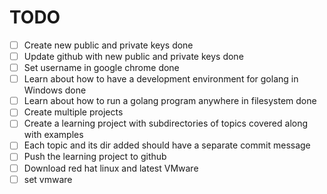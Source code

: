 # TODO

- [ ] Create new public and private keys done
- [ ] Update github with new public and private keys done
- [ ] Set username in google chrome done
- [ ] Learn about how to have a development environment for golang in Windows done 
- [ ] Learn about how to run a golang program anywhere in filesystem done
- [ ] Create multiple projects
- [ ] Create a learning project with subdirectories of topics covered along with examples
- [ ] Each topic and its dir added should have a separate commit message
- [ ] Push the learning project to github
- [ ] Download red hat linux and latest VMware
- [ ] set vmware
